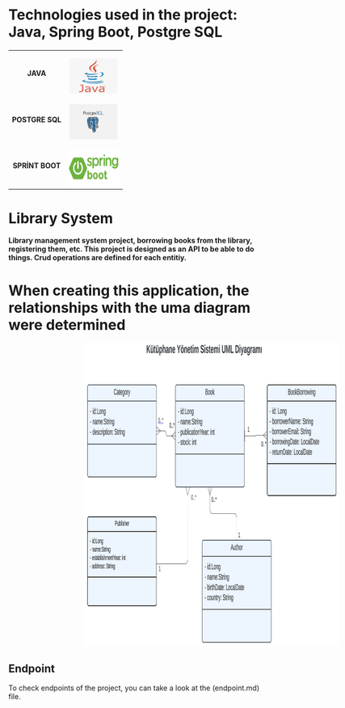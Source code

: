 # Technologies used in the project: Java, Spring Boot, Postgre SQL

<table>
  <tr>
    <td align="center" >
      <b>JAVA</b>
    </td>
    <td align="center" style="padding-top: 15px;">
      <img alt="Java" src="Java.png" width="95" height="70" />
    </td>
  </tr>
 <tr>
    <td align="center" >
      <b>POSTGRE SQL</b>
    </td>
    <td align="center" style="padding-top: 15px;">
      <img alt="SQL" src="postgresql.png" width="95" height="70" />
    </td>
  </tr>
 <td align="center" >
      <b>SPRİNT BOOT</b>
    </td>
    <td align="center" style="padding-top: 15px;">
      <img alt="SQL" src="boot.png" width="100" height="70" />
    </td>
  </tr>
</table>

# Library System

<p style="font-weight: bold">Library management system project, borrowing books from the library, registering them, etc. This project is designed as an API to be able to do things. Crud operations are defined for each entitiy. </p>

# When creating this application, the relationships with the uma diagram were determined

<img style="margin-left:150px" alt="LibraryUML.png" height="600" src="libraryUML.png" width="800"/>


<h2>Endpoint</h2>
<p>To check endpoints of the project, you can take a look at the (endpoint.md) file.</p>